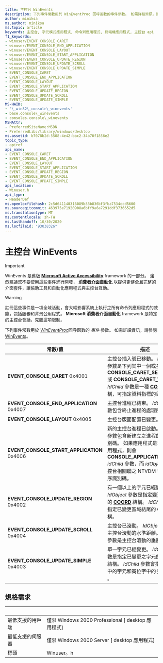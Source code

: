 ```yaml
---
title: 主控台 WinEvents
description: 下列事件常數用於 WinEventProc 回呼函數的事件參數。 如需詳細資訊，請參閱 WinEvents。
author: miniksa
ms.author: miniksa
ms.topic: article
keywords: 主控台, 字元模式應用程式, 命令列應用程式, 終端機應用程式, 主控台 api
f1_keywords:
- winuser/EVENT_CONSOLE_CARET
- winuser/EVENT_CONSOLE_END_APPLICATION
- winuser/EVENT_CONSOLE_LAYOUT
- winuser/EVENT_CONSOLE_START_APPLICATION
- winuser/EVENT_CONSOLE_UPDATE_REGION
- winuser/EVENT_CONSOLE_UPDATE_SCROLL
- winuser/EVENT_CONSOLE_UPDATE_SIMPLE
- EVENT_CONSOLE_CARET
- EVENT_CONSOLE_END_APPLICATION
- EVENT_CONSOLE_LAYOUT
- EVENT_CONSOLE_START_APPLICATION
- EVENT_CONSOLE_UPDATE_REGION
- EVENT_CONSOLE_UPDATE_SCROLL
- EVENT_CONSOLE_UPDATE_SIMPLE
MS-HAID:
- '\_win32\_console\_winevents'
- base.console\_winevents
- consoles.console\_winevents
MSHAttr:
- PreferredSiteName:MSDN
- PreferredLib:/library/windows/desktop
ms.assetid: b7078b2d-5508-4e42-bac2-34b70f1856e2
topic_type:
- apiref
api_name:
- EVENT_CONSOLE_CARET
- EVENT_CONSOLE_END_APPLICATION
- EVENT_CONSOLE_LAYOUT
- EVENT_CONSOLE_START_APPLICATION
- EVENT_CONSOLE_UPDATE_REGION
- EVENT_CONSOLE_UPDATE_SCROLL
- EVENT_CONSOLE_UPDATE_SIMPLE
api_location:
- Winuser.h
api_type:
- HeaderDef
ms.openlocfilehash: 2c5d641140316089b38b836bf3fba7534ccd5600
ms.sourcegitcommit: 463975e71920908a6bff9a6a7291ddf3736652d5
ms.translationtype: MT
ms.contentlocale: zh-TW
ms.lasthandoff: 10/30/2020
ms.locfileid: "93038326"
---
```

# <a name="console-winevents"></a>主控台 WinEvents

> [!IMPORTANT]
> WinEvents 是舊版 **[Microsoft Active Accessibility](https://docs.microsoft.com/windows/win32/winauto/microsoft-active-accessibility)** framework 的一部分。 強烈建議您不要使用這些事件進行開發， **[消費者介面自動化](https://docs.microsoft.com/windows/win32/winauto/entry-uiauto-win32)** 以提供更健全且完整的介面套件，讓協助工具和自動化應用程式與主控台互動。 

> [!WARNING]
> 註冊這些事件是一項全域活動，會大幅影響系統上執行之所有命令列應用程式的效能，包括服務和背景公用程式。 **Microsoft 消費者介面自動化** framework 是特定的主控台會話，克服這項限制。

下列事件常數用於 [*WinEventProc*](https://msdn.microsoft.com/library/windows/desktop/dd373885(v=vs.85).aspx)回呼函數的 *事件* 參數。 如需詳細資訊，請參閱 [WinEvents](https://msdn.microsoft.com/library/windows/desktop/dd373889)。

| 常數/值 | 描述 |
|-|-|
| **EVENT_CONSOLE_CARET** 0x4001 | 主控台插入號已移動。 *IdObject* 參數是下列其中一個或多個值： **CONSOLE_CARET_SELECTION** 或 **CONSOLE_CARET_VISIBLE** 。 *IdChild* 參數是一種 **[COORD](coord-str.md)** 結構，可指定資料指標的目前位置。 |
| **EVENT_CONSOLE_END_APPLICATION** 0x4007 | 主控台進程已結束。 *IdObject* 參數包含終止進程的處理序識別碼。 |
| **EVENT_CONSOLE_LAYOUT** 0x4005 | 主控台版面配置已變更。 |
| **EVENT_CONSOLE_START_APPLICATION** 0x4006 | 新的主控台進程已啟動。 *IdObject* 參數包含新建立之進程的處理序識別碼。 如果應用程式是16位的應用程式，則會 **CONSOLE_APPLICATION_16BIT** *idChild* 參數，而 *idObject* 是與主控台相關聯之 NTVDM 會話的處理序識別碼。 |
|**EVENT_CONSOLE_UPDATE_REGION** 0x4002 | 有一個以上的字元已經變更。 *IdObject* 參數是指定變更區域開頭的 **[COORD](coord-str.md)** 結構。 *IdChild* 參數是指定已變更區域結尾的 **COORD** 結構。 |
|**EVENT_CONSOLE_UPDATE_SCROLL** 0x4004 | 主控台已滾動。 *IdObject* 參數是主控台滾動的水準距離。 *IdChild* 參數是主控台滾動的垂直距離。 |
|**EVENT_CONSOLE_UPDATE_SIMPLE** 0x4003 | 單一字元已經變更。 *IdObject* 參數是指定已變更之字元的 **[COORD](coord-str.md)** 結構。 *IdChild* 參數會指定低字組中的字元和高位字中的 **[字元屬性](console-screen-buffers.md#character-attributes)** 。 |

## <a name="requirements"></a>規格需求

| &nbsp; | &nbsp; |
|-|-|
| 最低支援的用戶端 | 僅限 Windows 2000 Professional \[ desktop 應用程式\] |
| 最低支援的伺服器 | 僅限 Windows 2000 Server \[ desktop 應用程式\] |
| 標頭 | Winuser。h |
